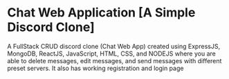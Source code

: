 # Chat Web Application [A Simple Discord Clone]
A FullStack CRUD discord clone (Chat Web App) created using ExpressJS, MongoDB, ReactJS, JavaScript, HTML, CSS, and NODEJS where you are able to delete messages, edit messages, and send messages with different preset servers. It also has working registration and login page


